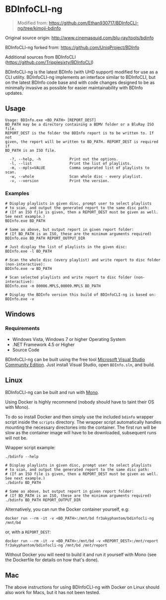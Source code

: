 # BDInfoCLI-ng

> Modified from: https://github.com/Ethan930717/BDInfoCLI-ng/tree/kimoji-bdinfo

Original source origin: http://www.cinemasquid.com/blu-ray/tools/bdinfo

BDInfoCLI-ng forked from: https://github.com/UniqProject/BDInfo

Additional sources from BDInfoCLI (https://github.com/Tripplesixty/BDInfoCLI)

BDInfoCLI-ng is the latest BDInfo (with UHD support) modified for use as a CLI utility. BDInfoCLI-ng implements an interface similar to BDInfoCLI, but on the latest BDInfo code base and with code changes designed to be as minimally invasive as possible for easier maintainability with BDInfo updates.

## Usage

```
Usage: BDInfo.exe <BD_PATH> [REPORT_DEST]
BD_PATH may be a directory containing a BDMV folder or a BluRay ISO file.
REPORT_DEST is the folder the BDInfo report is to be written to. If not
given, the report will be written to BD_PATH. REPORT_DEST is required if
BD_PATH is an ISO file.

  -?, --help, -h             Print out the options.
  -l, --list                 Print the list of playlists.
  -m, --mpls=VALUE           Comma separated list of playlists to scan.
  -w, --whole                Scan whole disc - every playlist.
  -v, --version              Print the version.
```

### Examples

```
# Display playlists in given disc, prompt user to select playlists
# to scan, and output the generated report to the same disc path:
# (If an ISO file is given, then a REPORT_DEST must be given as well. See next example.)
BDInfo.exe BD_PATH

# Same as above, but output report in given report folder:
# (If BD_PATH is an ISO, these are the minimum arguments required)
BDInfo.exe BD_PATH REPORT_OUTPUT_DIR

# Just display the list of playlists in the given disc:
BDInfo.exe -l BD_PATH

# Scan the whole disc (every playlist) and write report to disc folder (non-interactive):
BDInfo.exe -w BD_PATH

# Scan selected playlists and write report to disc folder (non-interactive):
BDInfo.exe -m 00006.MPLS,00009.MPLS BD_PATH

# Display the BDInfo version this build of BDInfoCLI-ng is based on:
BDInfo.exe -v
```

## Windows

### Requirements

<ul>
<li>Windows Vista, Windows 7 or higher Operating System</li>
<li>.NET Framework 4.5 or Higher</li>
<li>Source Code</li>
</ul>

BDInfoCLI-ng can be built using the free tool <a href="https://www.visualstudio.com/vs/community/">Microsoft Visual Studio Community Edition</a>. Just install Visual Studio, open ```BDInfo.sln```, and build.

## Linux

BDInfoCLI-ng can be built and run with <a href="https://www.mono-project.com/">Mono</a>.

Using Docker is highly recommend (nobody should have to taint their OS with Mono).

To do so install Docker and then simply use the included ``bdinfo`` wrapper script inside the ``scripts`` directory. The wrapper script automatically handles mounting the necessary directories into the container. The first run will be slow as the container image will have to be downloaded, subsequent runs will not be.

Wrapper script example:
```
./bdinfo --help

# Display playlists in given disc, prompt user to select playlists
# to scan, and output the generated report to the same disc path:
# (If an ISO file is given, then a REPORT_DEST must be given as well. See next example.)
./bdinfo BD_PATH

# Same as above, but output report in given report folder:
# (If BD_PATH is an ISO, these are the minimum arguments required)
./bdinfo BD_PATH REPORT_OUTPUT_DIR
```

Alternatively, you can run the Docker container yourself, e.g:
```
docker run --rm -it -v <BD_PATH>:/mnt/bd fr3akyphantom/bdinfocli-ng /mnt/bd
```
or, with a ``REPORT_DEST``:
```
docker run --rm -it -v <BD_PATH>:/mnt/bd -v <REPORT_DEST>:/mnt/report fr3akyphantom/bdinfocli-ng /mnt/bd /mnt/report
```

Without Docker you will need to build it and run it yourself with Mono (see the Dockerfile for details on how that's done).

## Mac

The above instructions for using BDInfoCLI-ng with Docker on Linux should also work for Macs, but it has not been tested.
